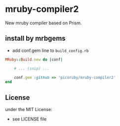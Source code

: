 # mruby-compiler2

New mruby compiler based on Prism.

## install by mrbgems

- add conf.gem line to `build_config.rb`

```ruby
MRuby::Build.new do |conf|

    # ... (snip) ...

    conf.gem :github => 'picoruby/mruby-compiler2'
end
```

## License
under the MIT License:
- see LICENSE file
